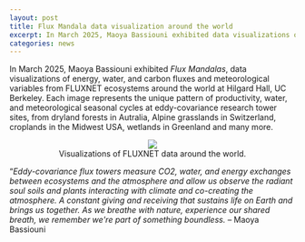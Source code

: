 ```yaml
---
layout: post
title: Flux Mandala data visualization around the world
excerpt: In March 2025, Maoya Bassiouni exhibited data visualizations of energy, water, and carbon fluxes and meteorological variables from FLUXNET ecosystems around the world.
categories: news
---
```


In March 2025, Maoya Bassiouni exhibited <i>Flux Mandalas</i>, data visualizations of energy, water, and carbon fluxes and meteorological variables from FLUXNET ecosystems around the world at Hilgard Hall, UC Berkeley. Each image represents the unique pattern of productivity, water, and meteorological seasonal cycles at eddy-covariance research tower sites, from dryland forests in Autralia, Alpine grasslands in Switzerland, croplands in the Midwest USA, wetlands in Greenland and many more.

<figure style="text-align: center;" >
  <img src="https://fluxnetart.github.io/images/flux_manadala_stack_soma.gif" style="max-height: 777px; height: auto;">
  <figcaption>Visualizations of FLUXNET data around the world.</figcaption>
</figure>

“<i>Eddy-covariance flux towers measure CO2, water, and energy exchanges between ecosystems and the atmosphere and allow us observe the radiant soul soils and plants interacting with climate and co-creating the atmosphere. A constant giving and receiving that sustains life on Earth and brings us together. As we breathe with nature, experience our shared breath, we remember we're part of something boundless. </i> –  Maoya Bassiouni

